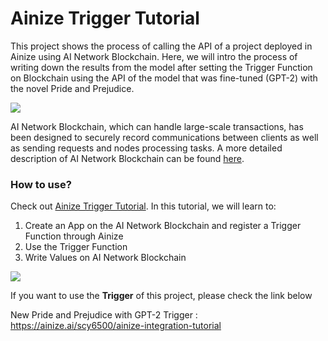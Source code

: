 # Ainize Trigger Tutorial
This project shows the process of calling the API of a project deployed in Ainize using AI Network Blockchain. Here, we will intro the process of writing down the results from the model after setting the Trigger Function on Blockchain using the API of the model that was fine-tuned (GPT-2) with the novel Pride and Prejudice.

![](https://i.imgur.com/8VxLe38.png)

AI Network Blockchain, which can handle large-scale transactions, has been designed to securely record communications between clients as well as sending requests and nodes processing tasks. A more detailed description of AI Network Blockchain can be found [here](https://docs.ainetwork.ai/).

### How to use?
Check out [Ainize Trigger Tutorial](https://ai-network.gitbook.io/ainize-tutorials/tutorials-1/tutorial-for-ainize-trigger). In this tutorial, we will learn to:
1. Create an App on the AI Network Blockchain and register a Trigger Function through Ainize
2. Use the Trigger Function
3. Write Values on AI Network Blockchain

![](https://i.imgur.com/0zzaCwu.png)

If you want to use the **Trigger** of this project, please check the link below  

New Pride and Prejudice with GPT-2 Trigger : https://ainize.ai/scy6500/ainize-integration-tutorial